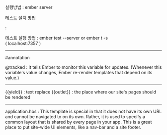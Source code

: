 

실행방법 
: ember server

테스트 설치 방법

: 

테스트 실행 방법
: ember test --server or ember t -s  
( localhost:7357 )



----------------------
#annotation

@tracked : It tells Ember to monitor this variable for updates.
(Whenever this variable's value changes, Ember re-render templates
that depend on its value.)

----------------------
{{yield}}   : text replace
{{outlet}}  : the place where our site's pages should be rendered


------------------

application.hbs : This template is special in that it does not have its own URL and cannot be navigated to on its own. Rather, it is used to specify a common layout that is shared by every page in your app. This is a great place to put site-wide UI elements, like a nav-bar and a site footer.
